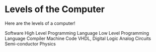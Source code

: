 # Levels of the Computer

Here are the levels of a computer! 

Software
High Level Programming Language
Low Level Programming Language
Compiler
Machine Code
VHDL, Digital Logic
Analog Circuits
Semi-conductor Physics
